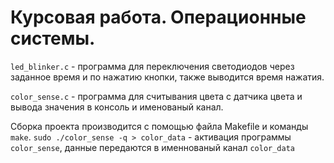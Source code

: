 # Курсовая работа. Операционные системы.

`led_blinker.c` - программа для переключения светодиодов через заданное время и по нажатию кнопки, также выводится время нажатия.

`color_sense.c` - программа для считывания цвета с датчика цвета и вывода значения в консоль и именованый канал.

Сборка проекта производится с помощью файла Makefile и команды `make`.
 `sudo ./color_sense -q > color_data` - активация программы `color_sense`, данные передаются в именнованый канал `color_data`
 
